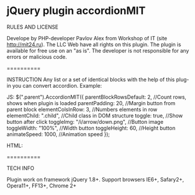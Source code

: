 jQuery plugin accordionMIT
==========

RULES AND LICENSE

Develope by PHP-developer Pavlov Alex from Workshop of IT (site http://mit24.ru).
The LLC Web have all rights on this plugin. The plugin is available for free use on an "as is".
The developer is not responsible for any errors or malicious code.

==========

INSTRUCTION
Any list or a set of identical blocks with the help of this plug-in you can convert accordion. Example:

JS:
$(".parent").AccordionMIT({
  parentBlockRowsDefault: 2,             //Count rows, shows when plugin is loaded
  parentPadding: 20,                     //Margin button from parent block
  elementColsInRow: 3,                   //Numbers elements in row
  elementChild: ".child",                //Child class in DOM structure
  toggle: true,                          //Show button after click
  toggleImg: "/i/arrow/down.png",        //Button image
  toggleWidth: "100%",                   //Width button
  toggleHeight: 60,                      //Height button
  animateSpeed: 1000,                    //Animation speed
});


HTML:
<div class="parent">
  <div class="child"></div>
  <div class="child"></div>
  <div class="child"></div>
  <div class="child"></div>
  <div class="child"></div>
  <div class="child"></div>
  <div class="child"></div>
  <div class="child"></div>
  <div class="child"></div>
</div>


==========

TECH INFO

Plugin work on framework jQuery 1.8+. 
Support browsers IE6+, Safary2+, Opera11+, FF13+, Chrome 2+

